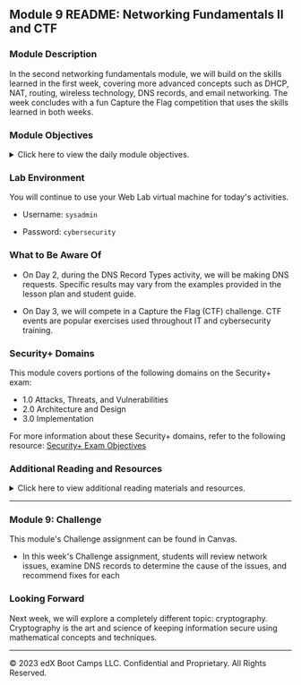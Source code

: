 ## Module 9 README: Networking Fundamentals II and CTF

### Module Description

In the second networking fundamentals module, we will build on the skills learned in the first week, covering more advanced concepts such as DHCP, NAT, routing, wireless technology, DNS records, and email networking. The week concludes with a fun Capture the Flag competition that uses the skills learned in both weeks. 

### Module Objectives 

<details>
    <summary>Click here to view the daily module objectives.</summary>

  <br>

- **Day 1:** IPs and Routing
- Explain how DHCP and NAT assist with the transmission of data from private to public networks and from public to private networks.
  
- Analyze packet captures to diagnose potential DHCP issues on a network.  
  
- Optimize routing schemes by determining the shortest or quickest paths between multiple servers.
  
- Use Wireshark to visualize wireless beacon signals, capture BSSIDs and SSIDs, and determine the type of wireless security being used by WAPs.
  
- Use Aircrack-ng to obtain a wireless key and decrypt wireless traffic to determine security risks.
  
- **Day 2:** Email Networks and Security

  - Validate DNS records using `nslookup`.

  - Describe the process, protocols, and headers associated with email communication.

  - Analyze email headers to identify suspicious content.

- **Day 3:** Networking Capture the Flag
- Compete in a networking Capture the Flag competition.

</details>


### Lab Environment

You will continue to use your Web Lab virtual machine for today's activities.  

- Username: `sysadmin`

- Password: `cybersecurity`

### What to Be Aware Of

- On Day 2, during the DNS Record Types activity, we will be making DNS requests. Specific results may vary from the examples provided in the lesson plan and student guide. 

- On Day 3, we will compete in a Capture the Flag (CTF) challenge. CTF events are popular exercises used throughout IT and cybersecurity training.


### Security+ Domains 

This module covers portions of the following domains on the Security+ exam:

- 1.0 Attacks, Threats, and Vulnerabilities 
- 2.0 Architecture and Design 
- 3.0 Implementation

For more information about these Security+ domains, refer to the following resource: [Security+ Exam Objectives](https://comptiacdn.azureedge.net/webcontent/docs/default-source/exam-objectives/comptia-security-sy0-601-exam-objectives-(2-0).pdf?sfvrsn=8c5889ff_2)



### Additional Reading and Resources

<details> 
<summary> Click here to view additional reading materials and resources. </summary>
</br>

These resources are provided as optional, recommended resources to supplement the concepts covered in this module.

- **Day 1 Resources**

  - [YouTube: How DHCP works](https://www.youtube.com/watch?v=S43CFcpOZSI)
  - [YouTube: How NAT works](https://www.youtube.com/watch?v=QBqPzHEDzvo)
  - [comparitech.com: Types of Routing Protocols - The Ultimate Guide](https://www.comparitech.com/net-admin/routing-protocol-types-guide/)
  - [TechTarget: Introduction to Wireless Security](https://searchsecurity.techtarget.com/feature/An-introduction-to-wireless-security)
  - [Aircrack.ng: Aircrack-ng Newbie Guide for Linux](https://www.aircrack-ng.org/doku.php?id=newbie_guide)

- **Day 2 Resources**

  - [NS1: DNS Records Explained](https://ns1.com/resources/dns-records-explained)
  - [Cybersecurity Insiders: Threat Hunting Through Email Headers](https://www.cybersecurity-insiders.com/threat-hunting-through-email-headers/)

- **Day 3 Resources**

  - [CTF101.org: Capture the Flag 101](https://ctf101.org/)

  - [AT&T Cybersecurity: CTF Hacking - What is Capture the Flag?](https://cybersecurity.att.com/blogs/security-essentials/capture-the-flag-ctf-what-is-it-for-a-newbie)



</details>

---

### Module 9: Challenge

This module's Challenge assignment can be found in Canvas.
- In this week's Challenge assignment, students will review network issues, examine DNS records to determine the cause of the issues, and recommend fixes for each

### Looking Forward 

Next week, we will explore a completely different topic: cryptography. Cryptography is the art and science of keeping information secure using mathematical concepts and techniques.

---


© 2023 edX Boot Camps LLC. Confidential and Proprietary. All Rights Reserved.    
